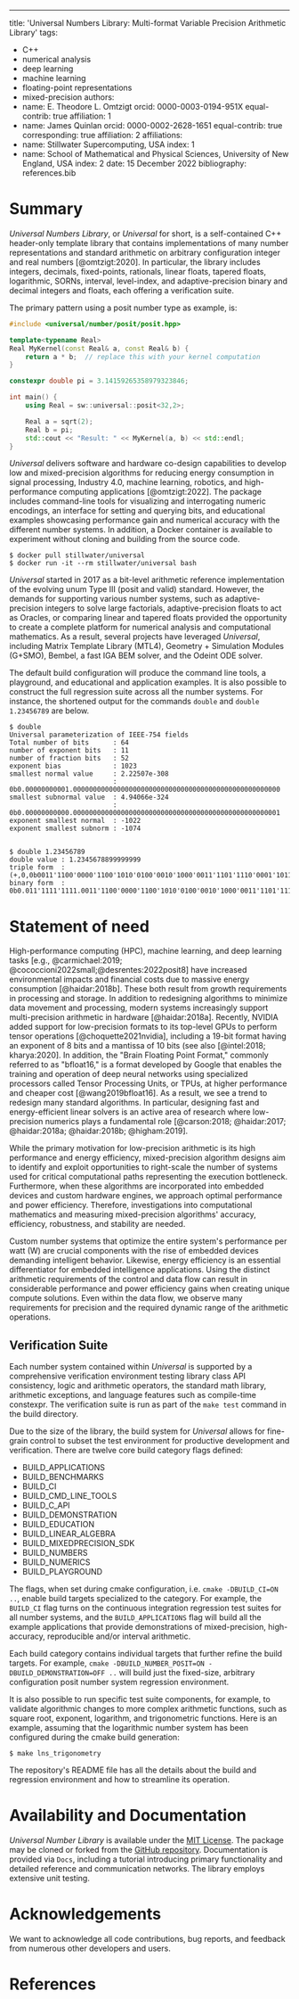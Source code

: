 
---
title: 'Universal Numbers Library: Multi-format Variable Precision Arithmetic Library'
tags:
  - C++
  - numerical analysis
  - deep learning
  - machine learning
  - floating-point representations
  - mixed-precision
authors:
  - name: E. Theodore L. Omtzigt
    orcid: 0000-0003-0194-951X
    equal-contrib: true
    affiliation: 1
  - name: James Quinlan
    orcid: 0000-0002-2628-1651
    equal-contrib: true 
    corresponding: true
    affiliation: 2
affiliations:
 - name: Stillwater Supercomputing, USA
   index: 1
 - name: School of Mathematical and Physical Sciences, University of New England, USA
   index: 2
date: 15 December 2022
bibliography: references.bib


# Summary

*Universal Numbers Library*, or *Universal* for short, is a self-contained C++ header-only template library that contains implementations of many number representations and standard arithmetic on arbitrary configuration integer and real numbers [@omtzigt:2020].  In particular, the library includes integers, decimals, fixed-points, rationals, linear floats, tapered floats, logarithmic, SORNs, interval, level-index, and adaptive-precision binary and decimal integers and floats, each offering a verification suite.  

The primary pattern using a posit number type as example, is:

```cpp
#include <universal/number/posit/posit.hpp>

template<typename Real>
Real MyKernel(const Real& a, const Real& b) {
    return a * b;  // replace this with your kernel computation
}

constexpr double pi = 3.14159265358979323846;

int main() {
    using Real = sw::universal::posit<32,2>;  

    Real a = sqrt(2);
    Real b = pi;
    std::cout << "Result: " << MyKernel(a, b) << std::endl;
}
```


*Universal* delivers software and hardware co-design capabilities to develop low and mixed-precision algorithms for reducing energy consumption in signal processing, Industry 4.0, machine learning, robotics, and high-performance computing applications [@omtzigt:2022].  The package includes command-line tools for visualizing and interrogating numeric encodings, an interface for setting and querying bits, and educational examples showcasing performance gain and numerical accuracy with the different number systems.  In addition, a Docker container is available to experiment without cloning and building from the source code.

```
$ docker pull stillwater/universal
$ docker run -it --rm stillwater/universal bash
```

*Universal* started in 2017 as a bit-level arithmetic reference implementation of the evolving unum Type III (posit and valid) standard.  However, the demands for supporting various number systems, such as adaptive-precision integers to solve large factorials, adaptive-precision floats to act as Oracles, or comparing linear and tapered floats provided the opportunity to create a complete platform for numerical analysis and computational mathematics.  As a result, several projects have leveraged *Universal*, including Matrix Template Library (MTL4), Geometry + Simulation Modules (G+SMO), Bembel, a fast IGA BEM solver, and the Odeint ODE solver.

The default build configuration will produce the command line tools, a playground, and educational and application examples.  It is also possible to construct the full regression suite across all the number systems.  For instance, the shortened output for the commands `double` and `double 1.23456789` are below.

```
$ double 
Universal parameterization of IEEE-754 fields
Total number of bits      : 64
number of exponent bits   : 11
number of fraction bits   : 52
exponent bias             : 1023
smallest normal value     : 2.22507e-308
                          : 0b0.00000000001.0000000000000000000000000000000000000000000000000000
smallest subnormal value  : 4.94066e-324
                          : 0b0.00000000000.0000000000000000000000000000000000000000000000000001
exponent smallest normal  : -1022
exponent smallest subnorm : -1074


$ double 1.23456789
double value : 1.2345678899999999
triple form  : (+,0,0b0011'1100'0000'1100'1010'0100'0010'1000'0011'1101'1110'0001'1011)
binary form  : 0b0.011'1111'1111.0011'1100'0000'1100'1010'0100'0010'1000'0011'1101'1110'0001'1011
```




# Statement of need

High-performance computing (HPC), machine learning, and deep learning tasks [e.g., @carmichael:2019; @cococcioni2022small;@desrentes:2022posit8] have increased environmental impacts and financial costs due to massive energy consumption [@haidar:2018b].  These both result from growth requirements in processing and storage.  In addition to redesigning algorithms to minimize data movement and processing,  modern systems increasingly support multi-precision arithmetic in hardware [@haidar:2018a].  Recently, NVIDIA added support for low-precision formats to its top-level GPUs to perform tensor operations [@choquette2021nvidia], including a 19-bit format having an exponent of 8 bits and a mantissa of 10 bits (see also [@intel:2018; kharya:2020].  In addition, the "Brain Floating Point Format," commonly referred to as "bfloat16," is a format developed by Google that enables the training and operation of deep neural networks using specialized processors called Tensor Processing Units, or TPUs, at higher performance and cheaper cost [@wang2019bfloat16].  As a result, we see a trend to redesign many standard algorithms.  In particular, designing fast and energy-efficient linear solvers is an active area of research where low-precision numerics plays a fundamental role [@carson:2018; @haidar:2017; @haidar:2018a; @haidar:2018b; @higham:2019].


While the primary motivation for low-precision arithmetic is its high performance and energy efficiency, mixed-precision algorithm designs aim to identify and exploit opportunities to right-scale the number of systems used for critical computational paths representing the execution bottleneck. Furthermore, when these algorithms are incorporated into embedded devices and custom hardware engines, we approach optimal performance and power efficiency. Therefore, investigations into computational mathematics and measuring mixed-precision algorithms' accuracy, efficiency, robustness, and stability are needed.


Custom number systems that optimize the entire system's performance per watt (W) are crucial components with the rise of embedded devices demanding intelligent behavior.  Likewise, energy efficiency is an essential differentiator for embedded intelligence applications.  Using the distinct arithmetic requirements of the control and data flow can result in considerable performance and power efficiency gains when creating unique compute solutions.  Even within the data flow, we observe many requirements for precision and the required dynamic range of the arithmetic operations. 


## Verification Suite

Each number system contained within *Universal* is supported by a comprehensive verification environment testing library class API consistency, logic and arithmetic operators, the standard math library, arithmetic exceptions, and language features such as compile-time constexpr. The verification suite is run as part of the `make test` command in the build directory.  


Due to the size of the library, the build system for *Universal* allows for fine-grain control to subset the test environment for productive development and verification. There are twelve core build category flags defined: 
  - BUILD_APPLICATIONS
  - BUILD_BENCHMARKS
  - BUILD_CI
  - BUILD_CMD_LINE_TOOLS
  - BUILD_C_API
  - BUILD_DEMONSTRATION
  - BUILD_EDUCATION
  - BUILD_LINEAR_ALGEBRA
  - BUILD_MIXEDPRECISION_SDK
  - BUILD_NUMBERS
  - BUILD_NUMERICS
  - BUILD_PLAYGROUND

The flags, when set during cmake configuration, i.e. `cmake -DBUILD_CI=ON ..`, enable build targets specialized to the category. For example, the `BUILD_CI` flag turns on the continuous integration regression test suites for all number systems, and the `BUILD_APPLICATIONS` flag will build all the example applications that provide demonstrations of mixed-precision, high-accuracy, reproducible and/or interval arithmetic. 

Each build category contains individual targets that further refine the build targets. For example, `cmake -DBUILD_NUMBER_POSIT=ON -DBUILD_DEMONSTRATION=OFF ..` will build just the fixed-size, arbitrary configuration posit number system regression environment.

 It is also possible to run specific test suite components, for example, to validate algorithmic changes to more complex arithmetic functions, such as square root, exponent, logarithm, and trigonometric functions.  Here is an example, assuming that the logarithmic number system has been configured during the cmake build generation:

```
$ make lns_trigonometry
```

The repository's README file has all the details about the build and regression environment and how to streamline its operation.


# Availability and Documentation
*Universal Number Library* is available under the [MIT License](https://choosealicense.com/licenses/mit/). The package may be cloned or forked from the [GitHub repository](https://github.com/stillwater-sc/universal.git).   Documentation is provided via  `Docs`, including a tutorial introducing primary functionality and detailed reference and communication networks.  The library employs extensive unit testing.  


# Acknowledgements

We want to acknowledge all code contributions, bug reports, and feedback from numerous other developers and users.

# References
